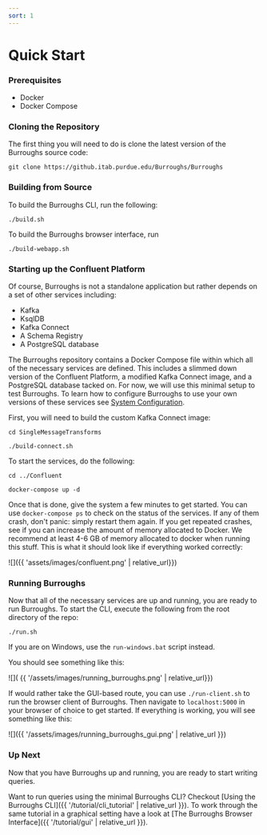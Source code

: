```yaml
---
sort: 1
---
```


# Quick Start

### Prerequisites
 - Docker
 - Docker Compose

### Cloning the Repository
The first thing you will need to do is clone the latest version of the Burroughs source code:

`git clone https://github.itab.purdue.edu/Burroughs/Burroughs`

### Building from Source
To build the Burroughs CLI, run the following:

`./build.sh` 

To build the Burroughs browser interface, run

`./build-webapp.sh`

### Starting up the Confluent Platform
Of course, Burroughs is not a standalone application but rather depends on a set of other services including:
- Kafka
- KsqlDB
- Kafka Connect
- A Schema Registry
- A PostgreSQL database 

The Burroughs repository contains a Docker Compose file within which all of the necessary services are defined. This includes a slimmed down version of the Confluent Platform, a modified Kafka Connect image, and a PostgreSQL database tacked on. For now, we will use this minimal setup to test Burroughs. To learn how to configure Burroughs to use your own versions of these services see [System Configuration](/tutorial/config).

First, you will need to build the custom Kafka Connect image:

`cd SingleMessageTransforms`

`./build-connect.sh`

To start the services, do the following:

`cd ../Confluent`

`docker-compose up -d`

Once that is done, give the system a few minutes to get started. You can use `docker-compose ps` to check on the status of the services. If any of them crash, don't panic: simply restart them again. If you get repeated crashes, see if you can increase the amount of memory allocated to Docker. We recommend at least 4-6 GB of memory allocated to docker when running this stuff. This is what it should look like if everything worked correctly:

![]({{ 'assets/images/confluent.png' | relative_url}})


### Running Burroughs
Now that all of the necessary services are up and running, you are ready to run Burroughs. To start the CLI, execute the following from the root directory of the repo:

`./run.sh`

If you are on Windows, use the `run-windows.bat` script instead.

You should see something like this:

![]( {{ '/assets/images/running_burroughs.png' | relative_url}})

If would rather take the GUI-based route, you can use `./run-client.sh` to run the browser client of Burroughs. Then navigate to `localhost:5000` in your browser of choice to get started. If everything is working, you will see something like this:

![]({{ '/assets/images/running_burroughs_gui.png' | relative_url }})

### Up Next
Now that you have Burroughs up and running, you are ready to start writing queries.

Want to run queries using the minimal Burroughs CLI? Checkout [Using the Burroughs CLI]({{ '/tutorial/cli_tutorial' | relative_url }}). To work through the same tutorial in a graphical setting have a look at [The Burroughs Browser Interface]({{ '/tutorial/gui' | relative_url }}). 








